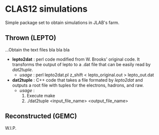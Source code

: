 # CLAS12 simulations
Simple package set to obtain simulations in JLAB's farm.
## Thrown (LEPTO)
...Obtain the text files bla bla bla
- **lepto2dat** : perl code modified from W. Brooks' original code. It transforms the output of lepto to a .dat file that can be easily read by *dat2tuple*.
    - *usage* : perl lepto2dat.pl z_shift < lepto_original.out > lepto_out.dat
- **dat2tuple** : C++ code that takes a file formated by *lepto2dat* and outputs a root file with tuples for the electrons, hadrons, and raw.
    - *usage* :
       1. Execute make
       2. ./dat2tuple <input_file_name> <output_file_name>
## Reconstructed (GEMC)
W.I.P.